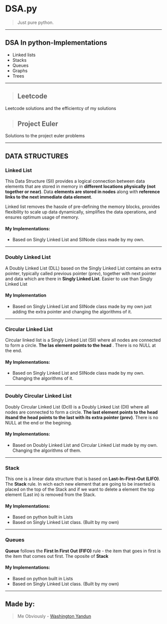 # DSA.py

> Just pure python. 

---

## DSA In python-Implementations

-   Linked lists
-   Stacks
-   Queues
-   Graphs
-   Trees

---

> ## Leetcode

Leetcode solutions and the efficientcy of my solutions

> ## Project Euler

Solutions to the project euler problems

---

## DATA STRUCTURES

### Linked List

This Data Structure (Sll) provides a logical connection between data elements that are stored in memory in **different locations physically (not together or near)**. Data **elements are stored in nodes** along with **reference links to the next immediate data element**.

Linked list removes the hassle of pre-defining the memory blocks, provides flexibility to scale up data dynamically, simplifies the data operations, and ensures optimum usage of memory.

#### My Implementations:

-   Based on Singly Linked List and SllNode class made by my own.

---

### Doubly Linked List

A Doubly Linked List (DLL) based on the Singly Linked List contains an extra pointer, typically called previous pointer (prev), together with next pointer and data which are there in **Singly Linked List**. Easier to use than Singly Linked List

#### My Implementation

-   Based on Singly Linked List and SllNode class made by my own just adding the extra pointer and changing the algorithms of it.

---

### Circular Linked List

Circular linked list is a Singly Linked List (Sll) where all nodes are connected to form a circle. **The las element points to the head** . There is no NULL at the end.

#### My Implementations:

-   Based on Singly Linked List and SllNode class made by my own. Changing the algorithms of it.

---

### Doubly Circular Linked List

Doubly Circular Linked List (Dcll) is a Doubly Linked List (Dll) where all nodes are connected to form a circle. **The last element points to the head itsand the head points to the last with its extra pointer (prev)**. There is no NULL at the end or the begining.

#### My Implementations:

-   Based on Doubly Linked List and Circular Linked List made by my own. Changing the algorithms of them.

---

### Stack

This one is a linear data structure that is based on **Last-In-First-Out (LIFO)**. The **Stack** rule. In wich each new element that are going to be inserted is placed on the top of the Stack and if we want to delete a element the top element (Last in) is removed from the Stack.

#### My Implementations:

-   Based on python built in Lists
-   Based on Singly Linked List class. (Built by my own)

---

### Queues

**Queue** follows the **First In First Out (FIFO)** rule - the item that goes in first is the item that comes out first. The oposite of **Stack**

#### My Implementations:

-   Based on python built in Lists
-   Based on Singly Linked List class. (Built by my own)

---

## Made by: 
>Me Obviously - [Washington Yandun](https://washingtonyandun.github.io/wy-portfolio/)
